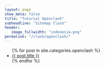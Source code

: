 ```yaml
---
layout: page
show_meta: false
title: "Tutorial Openclash"
subheadline: "Sitemap Clash"
header:
   image_fullwidth: "indonesia.png"
permalink: "/clash/openclash/"
---
```

<ul>
    {% for post in site.categories.openclash %}
    <li><a href="{{ site.url }}{{ site.baseurl }}{{ post.url }}">{{ post.title }}</a></li>
    {% endfor %}
</ul>